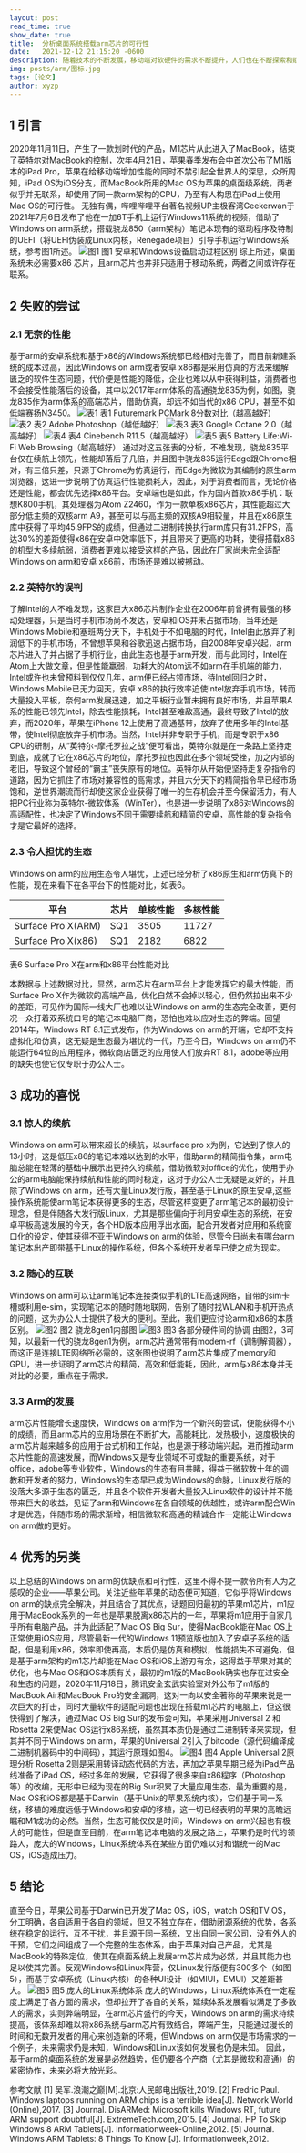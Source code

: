 ```yaml
---
layout: post
read_time: true
show_date: true
title:  分析桌面系统搭载arm芯片的可行性
date:   2021-12-12 21:15:20 -0600
description: 随着技术的不断发展，移动端对软硬件的需求不断提升，人们也在不断探索和赋予移动端更大的创造力，一大批平板和轻薄笔记本应运而生，移动端市场便出现了桌面系统，并且桌面系统未必需要x86 芯片，arm芯片也并非只适用于移动系统，这赋予了人们更多的想象空间。 
img: posts/arm/图标.jpg
tags: [论文]
author: xyzp
---
```


## 1 引言

2020年11月11日，产生了一款划时代的产品，M1芯片从此进入了MacBook，结束了英特尔对MacBook的控制，次年4月21日，苹果春季发布会中首次公布了M1版本的iPad Pro，苹果在给移动端增加性能的同时不禁引起全世界人的深思，众所周知，iPad OS为iOS分支，而MacBook所用的Mac OS为苹果的桌面级系统，两者似乎并无联系，却使用了同一款arm架构的CPU，乃至有人构思在iPad上使用Mac OS的可行性。
无独有偶，哔哩哔哩平台著名视频UP主极客湾Geekerwan于2021年7月6日发布了他在一加6T手机上运行Windows11系统的视频，借助了Windows on arm系统，搭载骁龙850（arm架构）笔记本现有的驱动程序及特制的UEFI（将UEFI伪装成Linux内核，Renegade项目）引导手机运行Windows系统，参考图1所述。
![图1](./assets/img/posts/arm/t1.png)
图1 安卓和Windows设备启动过程区别
综上所述，桌面系统未必需要x86 芯片，且arm芯片也并非只适用于移动系统，两者之间或许存在联系。

## 2 失败的尝试

### 2.1 无奈的性能 

基于arm的安卓系统和基于x86的Windows系统都已经相对完善了，而目前新建系统的成本过高，因此Windows on arm或者安卓 x86都是采用仿真的方法来缓解匮乏的软件生态问题，代价便是性能的降低，企业也难以从中获得利益，消费者也不会接受性能落后的设备，其中以2017年arm体系的高通骁龙835为例，如图，骁龙835作为arm体系的高端芯片，借助仿真，却远不如当代的x86 CPU，甚至不如低端赛扬N3450。
![表1](./assets/img/posts/arm/b1.png)
表1  Futuremark PCMark 8分数对比（越高越好）
![表2](./assets/img/posts/arm/b2.png)
表2  Adobe Photoshop（越低越好）
![表3](./assets/img/posts/arm/b3.png)
表3 Google Octane 2.0（越高越好）
![表4](./assets/img/posts/arm/b4.png)
表4 Cinebench R11.5（越高越好）
![表5](./assets/img/posts/arm/b5.png)
表5 Battery Life:Wi-Fi Web Browsing（越高越好）
通过对这五张表的分析，不难发现，骁龙835平台仅在续航上领先，性能却落后了几倍，并且图中骁龙835运行Edge跟Chrome相对，有三倍只差，只源于Chrome为仿真运行，而Edge为微软为其编制的原生arm浏览器，这进一步说明了仿真运行性能损耗大，因此，对于消费者而言，无论价格还是性能，都会优先选择x86平台。安卓端也是如此，作为国内首款x86手机：联想K800手机，其处理器为Atom Z2460，作为一款单核x86芯片，其性能超过大部分低主频的双核arm A9，甚至可以与高主频的双核A9相较量，并且在x86原生库中获得了平均45.9FPS的成绩，但通过二进制转换执行arm库只有31.2FPS，高达30%的差距使得x86在安卓中效率低下，并且带来了更高的功耗，使得搭载x86的机型大多续航弱，消费者更难以接受这样的产品，因此在厂家尚未完全适配Windows on arm和安卓 x86前，市场还是难以被撼动。

### 2.2 英特尔的误判

了解Intel的人不难发现，这家巨大x86芯片制作企业在2006年前曾拥有最强的移动处理器，只是当时手机市场尚不发达，安卓和iOS并未占据市场，当年还是Windows Mobile和塞班两分天下，手机处于不如电脑的时代，Intel由此放弃了利润低下的手机市场，不曾想苹果和谷歌迅速占据市场，自2008年安卓兴起，arm芯片进入了并占据了手机行业，由此生态也基于arm开发，而与此同时，Intel在Atom上大做文章，但是性能羸弱，功耗大的Atom远不如arm在手机端的能力，Intel或许也未曾预料到仅仅几年，arm便已经占领市场，待Intel回归之时，Windows Mobile已无力回天，安卓 x86的执行效率迫使Intel放弃手机市场，转而大量投入平板，奈何arm发展迅速，加之平板行业暂未拥有良好市场，并且苹果A系的性能已领先Intel，除去性能损耗，Intel甚至难敌高通，最终导致了Intel的放弃，而2020年，苹果在iPhone 12上使用了高通基带，放弃了使用多年的Intel基带，使Intel彻底放弃手机市场。当然，Intel并非专职于手机，而是专职于x86 CPU的研制，从“英特尔-摩托罗拉之战”便可看出，英特尔就是在一条路上坚持走到底，成就了它在x86芯片的地位，摩托罗拉也因此在多个领域受挫，加之内部的老旧，导致这个曾经的“霸主”丧失原有的地位。英特尔从开始便坚持走复杂指令的道路，因为它抓住了市场对兼容性的高需求，并且六分天下的精简指令早已经市场饱和，逆世界潮流而行却使这家企业获得了唯一的生存机会并至今保留活力，有人把PC行业称为英特尔-微软体系（WinTer），也是进一步说明了x86对Windows的高适配性，也决定了Windows不同于需要续航和精简的安卓，高性能的复杂指令才是它最好的选择。

### 2.3 令人担忧的生态

Windows on arm的应用生态令人堪忧，上述已经分析了x86原生和arm仿真下的性能，现在来看下在各平台下的性能对比，如表6。

| 平台               | 芯片 | 单核性能 | 多核性能 |
| ------------------ | ---- | -------- | -------- |
| Surface Pro X(ARM) | SQ1  | 3505     | 11727    |
| Surface Pro X(x86) | SQ1  | 2182     | 6822     |

表6 Surface Pro X在arm和x86平台性能对比

本数据与上述数据对比，显然，arm芯片在arm平台上才能发挥它的最大性能，而Surface Pro X作为微软的高端产品，优化自然不会掉以轻心，但仍然拉出来不少的差距，可见作为国际一线大厂也难以让Windows on arm的生态完全改善，更何况一众打着双系统口号的笔记本电脑厂商，恐怕也难以应对生态的弊端。回望2014年，Windows RT 8.1正式发布，作为Windows on arm的开端，它却不支持虚拟化和仿真，这无疑是生态最为堪忧的一代，乃至今日，Windows on arm仍不能运行64位的应用程序，微软商店匮乏的应用使人们放弃RT 8.1，adobe等应用的缺失也使它仅专职于办公人士。

## 3 成功的喜悦

### 3.1 惊人的续航

Windows on arm可以带来超长的续航，以surface pro x为例，它达到了惊人的13小时，这是低压x86的笔记本难以达到的水平，借助arm的精简指令集，arm电脑总能在轻薄的基础中展示出更持久的续航，借助微软对office的优化，使用于办公的arm电脑能保持续航和性能的同时稳定，这对于办公人士无疑是友好的，并且除了Windows on arm，还有大量Linux发行版，甚至基于Linux的原生安卓,这些操作系统能使arm笔记本获得更多的生态，尽管这样变更了arm笔记本的最初设计理念，但是伴随各大发行版Linux，尤其是那些偏向于利用安卓生态的系统，在安卓平板高速发展的今天，各个HD版本应用浮出水面，配合开发者对应用和系统窗口化的设定，使其获得不亚于Windows on arm的体验，尽管今日尚未有哪台arm笔记本出产即带基于Linux的操作系统，但各个系统开发者早已使之成为现实。

### 3.2 随心的互联

Windows on arm可以让arm笔记本连接类似手机的LTE高速网络，自带的sim卡槽或利用e-sim，实现笔记本的随时随地联网，告别了随时找WLAN和手机开热点的问题，这为办公人士提供了极大的便利。至此，我们更应讨论arm和x86的本质区别。
![图2](./assets/img/posts/arm/t2.png)
图2 骁龙8gen1内部图
![图3](./assets/img/posts/arm/t3.jpg)
图3 各部分硬件间的协调
由图2，3可知，以最新一代的骁龙8gen1为例，arm芯片通常带有modem-rf（调制解调器），而这正是连接LTE网络所必需的，这张图也说明了arm芯片集成了memory和GPU，进一步证明了arm芯片的精简，高效和低能耗，因此，arm与x86本身并无对比的必要，重点在于需求。

### 3.3 Arm的发展

arm芯片性能增长速度快，Windows on arm作为一个新兴的尝试，便能获得不小的成绩，而且arm芯片的应用场景在不断扩大，高能耗比，发热极小，速度极快的arm芯片越来越多的应用于台式机和工作站，也是源于移动端兴起，进而推动arm芯片性能的高速发展，而Windows又是专业领域不可或缺的重要系统，对于office，adobe等专业软件，Windows的生态有目共睹，得益于微软数十年的调教和开发者的努力，Windows的生态早已成为Windows的命脉，Linux发行版的没落大多源于生态的匮乏，并且各个软件开发者大量投入Linux软件的设计并不能带来巨大的收益，见证了arm和Windows在各自领域的优越性，或许arm配合Win才是优选，伴随市场的需求渐增，相信微软和高通的精诚合作一定能让Windows on arm做的更好。

## 4 优秀的另类

以上总结的Windows on arm的优缺点和可行性，这里不得不提一款令所有人为之感叹的企业——苹果公司。关注近些年苹果的动态便可知道，它似乎将Windows on arm的缺点完全解决，并且结合了其优点，话题回归最初的苹果m1芯片，m1应用于MacBook系列的一年也是苹果脱离x86芯片的一年，苹果将m1应用于自家几乎所有电脑产品，并为此适配了Mac OS Big Sur，使得MacBook能在Mac OS上正常使用iOS应用，尽管最新一代的Windows 11预览版也加入了安卓子系统的适配，但是利用x86，效率即使再高，本质仍是仿真和模拟，性能损失不可避免，但是基于arm架构的m1芯片却能在Mac OS和iOS上游刃有余，这得益于苹果对其的优化，也与Mac OS和iOS本质有关，最初的m1版的MacBook确实也存在过安全和生态的问题，2020年11月18日，腾讯安全玄武实验室对外公布了m1版的MacBook Air和MacBook Pro的安全漏洞，这对一向以安全著称的苹果来说是一次巨大的打击，同时大量软件的适配问题也出现在搭载m1芯片的电脑上，但这很快得到了解决，通过Mac OS Big Sur的发布会可知，苹果采用Universal 2 和 Rosetta 2来使Mac OS运行x86系统，虽然其本质仍是通过二进制转译来实现，但其并不同于Windows on arm，苹果的Universal 2引入了bitcode（源代码编译成二进制机器码中的中间码），其运行原理如图4。
![图4](./assets/img/posts/arm/t4.png)
图4 Apple Universal 2原理分析
Rosetta 2则是采用转译动态代码的方法，再加之苹果早期已经为iPad产品线准备了iPad OS，经过多年的发展，它获得了很多来自x86程序（Photoshop等）的改编，无形中已经为现在的Big Sur积累了大量应用生态，最为重要的是，Mac OS和iOS都是基于Darwin（基于Unix的苹果系统内核），它们基于同一系统，移植的难度远低于Windows和安卓的移植，这一切已经表明的苹果的高瞻远瞩和M1成功的必然。当然，生态可能仅仅是时间，Windows on arm兴起也有极大的可能性，但是直至目前，在arm笔记本电脑的发展之路上，苹果仍是时代的领路人，庞大的Windows，Linux系统体系在某些方面仍难以对和谐统一的Mac OS，iOS造成压力。

## 5 结论

直至今日，苹果公司基于Darwin已开发了Mac OS，iOS，watch OS和TV OS，分工明确，各自适用于各自的领域，但又不独立存在，借助闭源系统的优势，各系统在稳定的运行，互不干扰，并且源于同一系统，又出自同一家公司，没有外人的干预，它们之间组成了一个完整的生态体系，由于苹果对自己产品，尤其是MacBook的特殊定位，使其在桌面系统上发展arm芯片成为必然，并且其能力也足以使其完善。反观Windows和Linux阵营，仅Linux发行版便有300多个（如图5），而基于安卓系统（Linux内核）的各种UI设计（如MIUI，EMUI）又差距甚大。
![图5](./assets/img/posts/arm/t5.png)
图5 庞大的Linux系统体系
庞大的Windows，Linux系统体系在一定程度上满足了各方面的需求，但却拉开了各自的关系，延续体系发展看似满足了多数人的需求，实则弊端明显，在arm芯片盛行的今天，Windows on arm的需求持续提高，该体系却难以将x86系统与arm芯片有效结合，弊端产生，只能通过漫长的时间和无数开发者的用心来创造新的环境，但Windows on arm仅是市场需求的一个例子，未来需求仍是未知，Windows和Linux该如何发展也仍是未知。
	因此，基于arm的桌面系统的发展是必然趋势，但仍要各个产商（尤其是微软和高通）的紧密协作，未来必将大放光彩。

参考文献
[1]  吴军.浪潮之巅[M].北京:人民邮电出版社,2019.
[2]  Fredric Paul. Windows laptops running on ARM chips is a terrible idea[J]. Network World (Online),2017.
[3]  Journal. DisARMed: Microsoft kills Windows RT, future ARM support doubtful[J]. ExtremeTech.com,2015.
[4]  Journal. HP To Skip Windows 8 ARM Tablets[J]. Informationweek-Online,2012.
[5]  Journal. Windows ARM Tablets: 8 Things To Know [J]. Informationweek,2012.

